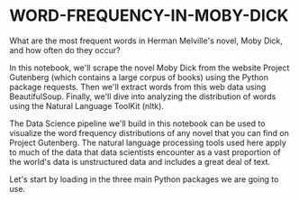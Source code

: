 # WORD-FREQUENCY-IN-MOBY-DICK

What are the most frequent words in Herman Melville's novel, Moby Dick, and how often do they occur?

In this notebook, we'll scrape the novel Moby Dick from the website Project Gutenberg (which contains a large corpus of books) using the Python package requests. Then we'll extract words from this web data using BeautifulSoup. Finally, we'll dive into analyzing the distribution of words using the Natural Language ToolKit (nltk).

The Data Science pipeline we'll build in this notebook can be used to visualize the word frequency distributions of any novel that you can find on Project Gutenberg. The natural language processing tools used here apply to much of the data that data scientists encounter as a vast proportion of the world's data is unstructured data and includes a great deal of text.

Let's start by loading in the three main Python packages we are going to use.
